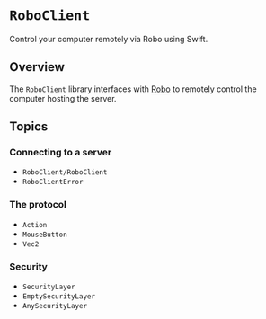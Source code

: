 # ``RoboClient``

Control your computer remotely via Robo using Swift.

## Overview

The `RoboClient` library interfaces with [Robo](https://github.com/fwcd/robo) to remotely control the computer hosting the server.

## Topics

### Connecting to a server

- ``RoboClient/RoboClient``
- ``RoboClientError``

### The protocol

- ``Action``
- ``MouseButton``
- ``Vec2``

### Security

- ``SecurityLayer``
- ``EmptySecurityLayer``
- ``AnySecurityLayer``
